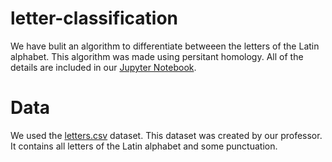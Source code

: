 # letter-classification
We have bulit an algorithm to differentiate betweeen the letters of the Latin alphabet. This algorithm was made using persitant homology. All of the details are included in our [Jupyter Notebook]().  

# Data
We used the [letters.csv](https://github.com/jacoyang/letter-classification/blob/master/letters.csv) dataset. This dataset was created by our professor. It contains all letters of the Latin alphabet and some punctuation. 

